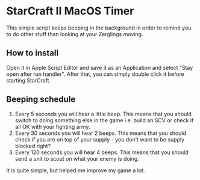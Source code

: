 # StarCraft II MacOS Timer

This simple script keeps beeping in the background in order to remind you to do
other stuff than looking at your Zerglings moving.

## How to install

Open it in Apple Script Editor and save it as an Application and select "Stay
open after run handler". After that, you can simply double click it before starting StarCraft.

## Beeping schedule

1. Every 5 seconds you will hear a little beep. This means that you should
   switch to doing something else in the game i.e. build an SCV or check if all
   OK with your fighting army.
2. Every 30 seconds you will hear 2 beeps. This means that you should check if you are on top of your supply - you don't want to be supply blocked right?
3. Every 120 seconds you will hear 4 beeps. This means that you should send a unit to scout on what your enemy is doing.

It is quite simple, but helped me improve my game a lot.
